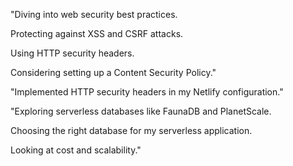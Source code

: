 "Diving into web security best practices.

Protecting against XSS and CSRF attacks.

Using HTTP security headers.

Considering setting up a Content Security Policy."

"Implemented HTTP security headers in my Netlify configuration."

"Exploring serverless databases like FaunaDB and PlanetScale.

Choosing the right database for my serverless application.

Looking at cost and scalability."